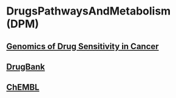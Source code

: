 # DrugsPathwaysAndMetabolism (DPM)


## [Genomics of Drug Sensitivity in Cancer](https://www.cancerrxgene.org/)



## [DrugBank](https://www.drugbank.ca/)


## [ChEMBL](https://www.ebi.ac.uk/chembl/)
